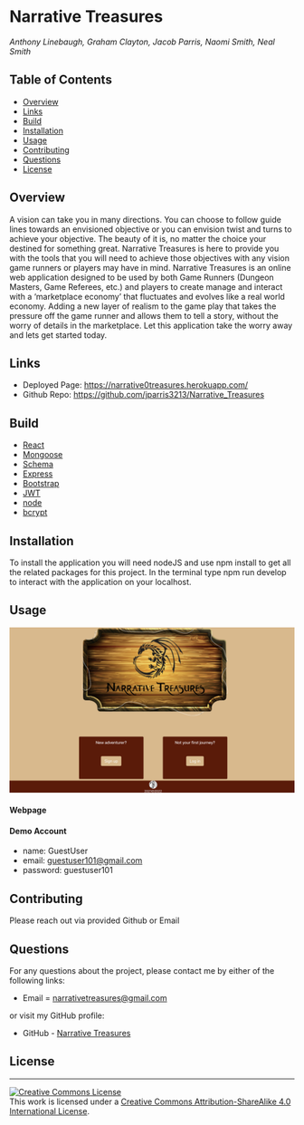 # Narrative Treasures

_Anthony Linebaugh, Graham Clayton, Jacob Parris, Naomi Smith, Neal Smith_

## Table of Contents

- [Overview](#overview)
- [Links](#links)
- [Build](#build)
- [Installation](#installation)
- [Usage](#usage)
- [Contributing](#contributing)
- [Questions](#questions)
- [License](#license)

## Overview

<p>A vision can take you in many directions. You can choose to follow guide lines towards an envisioned objective or you can envision twist and turns to achieve your objective. The beauty of it is, no matter the choice your destined for something great.  Narrative Treasures is here to provide you with the tools that you will need to achieve those objectives with any vision game runners or players may have in mind. Narrative Treasures is an online web application designed to be used by both Game Runners (Dungeon Masters, Game Referees, etc.) and players to create manage and interact with a ‘marketplace economy’ that fluctuates and evolves like a real world economy. Adding a new layer of realism to the game play that takes the pressure off the game runner and allows them to tell a story, without the worry of details in the marketplace. Let this application take the worry away and lets get started today.<p>  
  
## Links
- Deployed Page: https://narrative0treasures.herokuapp.com/
- Github Repo: https://github.com/jparris3213/Narrative_Treasures

## Build

- [React](https://reactjs.org/docs/getting-started.html)
- [Mongoose](https://mongoosejs.com/docs/guide.html)
- [Schema](https://schema.org/docs/schemas.html)
- [Express](https://expressjs.com/)
- [Bootstrap](https://getbootstrap.com/)
- [JWT](https://jwt.io/introduction)
- [node](https://nodejs.org/en/about/)
- [bcrypt](https://www.npmjs.com/package/bcrypt)

## Installation

To install the application you will need nodeJS and use npm install to get all the related packages for this project. In the terminal type npm run develop to interact with the application on your localhost.

## Usage

![Narrative Treasures](client/src/images/homepage.png)

<!-- Live webpage and image or Screencastify -->

#### Webpage

#### Demo Account

- name: GuestUser
- email: guestuser101@gmail.com
- password: guestuser101

## Contributing

Please reach out via provided Github or Email

## Questions

For any questions about the project, please contact me by either of the following links:

- Email = narrativetreasures@gmail.com

or visit my GitHub profile:

- GitHub - [Narrative Treasures](https://github.com/jparris3213/Narrative_Treasures)

## License

---

<a rel="license" href="http://creativecommons.org/licenses/by-sa/4.0/"><img alt="Creative Commons License" style="border-width:0" src="https://i.creativecommons.org/l/by-sa/4.0/88x31.png" /></a><br />This work is licensed under a <a rel="license" href="http://creativecommons.org/licenses/by-sa/4.0/">Creative Commons Attribution-ShareAlike 4.0 International License</a>.
